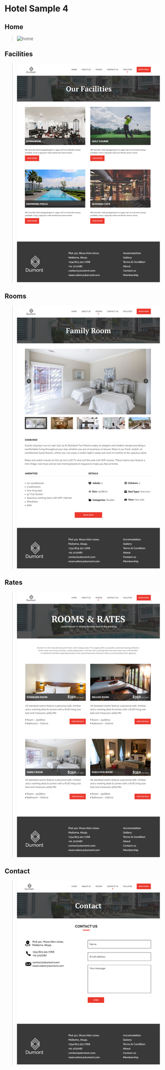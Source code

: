 # Hotel Sample 4

## Home

> ![home](home.png)

## Facilities

> ![facilities](facilities.png)

## Rooms

> ![rooms](rooms.png)

## Rates

> ![rates](rates.png)

## Contact

> ![contact](contact.png)
